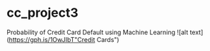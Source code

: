 # cc_project3
Probability of Credit Card Default using Machine Learning 
![alt text](https://gph.is/1OwJIbT"Credit Cards")
